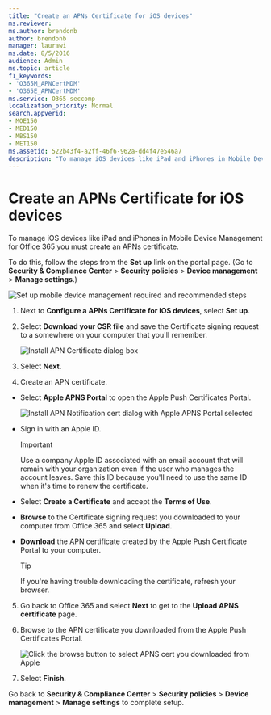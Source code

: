 ```yaml
---
title: "Create an APNs Certificate for iOS devices"
ms.reviewer: 
ms.author: brendonb
author: brendonb
manager: laurawi
ms.date: 8/5/2016
audience: Admin
ms.topic: article
f1_keywords:
- 'O365M_APNCertMDM'
- 'O365E_APNCertMDM'
ms.service: O365-seccomp
localization_priority: Normal
search.appverid:
- MOE150
- MED150
- MBS150
- MET150
ms.assetid: 522b43f4-a2ff-46f6-962a-dd4f47e546a7
description: "To manage iOS devices like iPad and iPhones in Mobile Device Management for Office 365, follow these steps to first create an APNs certificate."
---
```


# Create an APNs Certificate for iOS devices

 To manage iOS devices like iPad and iPhones in Mobile Device Management for Office 365 you must create an APNs certificate. 
  
To do this, follow the steps from the **Set up** link on the portal page. (Go to **Security &amp; Compliance Center** \> **Security policies** \> **Device management** \> **Manage settings**.)
  
![Set up mobile device management required and recommended steps](media/d71e3c76-b6b9-4549-ade6-cbfab846d908.png)
  
1. Next to **Configure a APNs Certificate for iOS devices**, select **Set up**.
    
2. Select **Download your CSR file** and save the Certificate signing request to a somewhere on your computer that you'll remember. 
    
    ![Install APN Certificate dialog box](media/03aa8a24-e95c-4077-9b6b-ef76a86bafd7.png)
  
3. Select **Next**.
    
4. Create an APN certificate.
    
  - Select **Apple APNS Portal** to open the Apple Push Certificates Portal. 
    
    ![Install APN Notification cert dialog with Apple APNS Portal selected](media/ce19f53c-f44a-470b-baf3-9278dfda2ba5.png)
  
  - Sign in with an Apple ID.
    
    > [!IMPORTANT]
    > Use a company Apple ID associated with an email account that will remain with your organization even if the user who manages the account leaves. Save this ID because you'll need to use the same ID when it's time to renew the certificate. 
  
  - Select **Create a Certificate** and accept the **Terms of Use**.
    
  - **Browse** to the Certificate signing request you downloaded to your computer from Office 365 and select **Upload**.
    
  - **Download** the APN certificate created by the Apple Push Certificate Portal to your computer. 
    
    > [!TIP]
    > If you're having trouble downloading the certificate, refresh your browser. 
  
5. Go back to Office 365 and select **Next** to get to the **Upload APNS certificate** page. 
    
6. Browse to the APN certificate you downloaded from the Apple Push Certificates Portal.
    
    ![Click the browse button to select APNS cert you downloaded from Apple](media/afe2849d-af23-4c55-9009-d8f25edaf6c0.png)
  
7. Select **Finish**.
    
Go back to **Security &amp; Compliance Center** \> **Security policies** \> **Device management** \> **Manage settings** to complete setup. 
  

